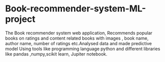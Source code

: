 # Book-recommender-system-ML-project
The Book recommender system web application, Recommends popular books on ratings and content related books with images , book name, author name, number of ratings etc.Analysed data and made predictive model Using tools like programming language python and different libraries like pandas ,numpy,scikit learn, Jupiter notebook.
